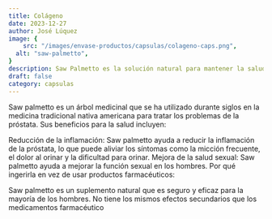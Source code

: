 ```yaml
---
title: Colágeno
date: 2023-12-27
author: José Lúquez
image: {
 	src: "/images/envase-productos/capsulas/colageno-caps.png",
  alt: "saw-palmetto",
}
description: Saw Palmetto es la solución natural para mantener la salud de la próstata
draft: false
category: capsulas
---
```


Saw palmetto es un árbol medicinal que se ha utilizado durante siglos en la medicina tradicional nativa americana para tratar los problemas de la próstata. Sus beneficios para la salud incluyen:

Reducción de la inflamación: Saw palmetto ayuda a reducir la inflamación de la próstata, lo que puede aliviar los síntomas como la micción frecuente, el dolor al orinar y la dificultad para orinar.
Mejora de la salud sexual: Saw palmetto ayuda a mejorar la función sexual en los hombres.
Por qué ingerirla en vez de usar productos farmacéuticos:

Saw palmetto es un suplemento natural que es seguro y eficaz para la mayoría de los hombres. No tiene los mismos efectos secundarios que los medicamentos farmacéutico
